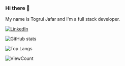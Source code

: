 ### Hi there 👋
My name is Togrul Jafar and I'm a full stack developer.

[![LinkedIn](https://img.shields.io/badge/LinkedIn-togruljafar-informational?style=flat-square&logo=linkedin&logoColor=white)](https://www.linkedin.com/in/togruljafar/)

![GitHub stats](https://github-readme-stats.vercel.app/api?username=togruljafar&show_icons=true&hide_title=true&count_private=true&include_all_commits=true&count_private=true&theme=gotham)

<!-- [![GitHub Streak](https://github-readme-streak-stats.herokuapp.com/?user=DenverCoder1&theme=dark)](https://git.io/streak-stats) -->

![Top Langs](https://github-readme-stats.vercel.app/api/top-langs/?username=togruljafar&layout=compact&theme=gotham&custom_title=Statistics)  

![ViewCount](https://komarev.com/ghpvc/?username=togruljafar&color=1A4730)

<!-- <a href="https://skyline.github.com/togruljafar/2021" title="2021 GitHub Skyline"><img src="https://user-images.githubusercontent.com/26674818/162868221-339ea6d5-d218-4b22-91c8-7045ed31d81e.png" alt="2020 GitHub Skyline" width="50%" /></a> -->

<!-- Github jokes -->
<!-- <img src="https://readme-jokes.vercel.app/api?hideBorder&theme=cobalt&qColor=%23944bcc&aColor=%23bbdb51" alt="Jokes Card" /> -->


<!--
**togruljafar/togruljafar** is a ✨ _special_ ✨ repository because its `README.md` (this file) appears on your GitHub profile.

Here are some ideas to get you started:

- 🔭 I’m currently working on ...
- 🌱 I’m currently learning ...
- 👯 I’m looking to collaborate on ...
- 🤔 I’m looking for help with ...
- 💬 Ask me about ...
- 📫 How to reach me: ...
- 😄 Pronouns: ...
- ⚡ Fun fact: ...
-->
